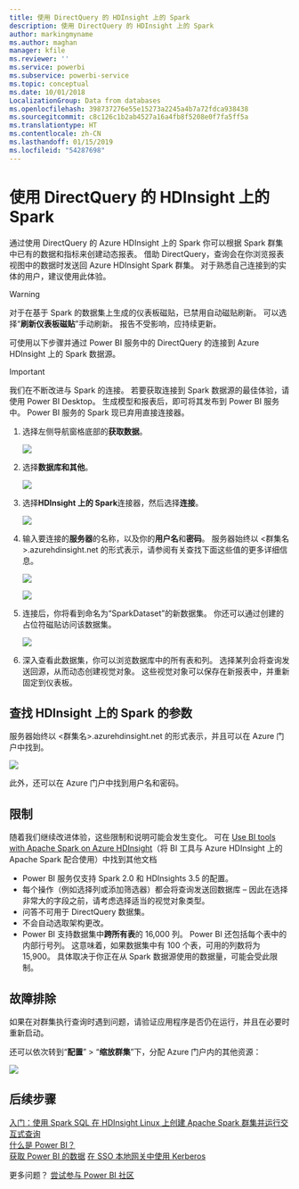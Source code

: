 ```yaml
---
title: 使用 DirectQuery 的 HDInsight 上的 Spark
description: 使用 DirectQuery 的 HDInsight 上的 Spark
author: markingmyname
ms.author: maghan
manager: kfile
ms.reviewer: ''
ms.service: powerbi
ms.subservice: powerbi-service
ms.topic: conceptual
ms.date: 10/01/2018
LocalizationGroup: Data from databases
ms.openlocfilehash: 398737276e55e15273a2245a4b7a72fdca938438
ms.sourcegitcommit: c8c126c1b2ab4527a16a4fb8f5208e0f7fa5ff5a
ms.translationtype: HT
ms.contentlocale: zh-CN
ms.lasthandoff: 01/15/2019
ms.locfileid: "54287698"
---
```

# <a name="spark-on-hdinsight-with-directquery"></a>使用 DirectQuery 的 HDInsight 上的 Spark

通过使用 DirectQuery 的 Azure HDInsight 上的 Spark 你可以根据 Spark 群集中已有的数据和指标来创建动态报表。 借助 DirectQuery，查询会在你浏览报表视图中的数据时发送回 Azure HDInsight Spark 群集。 对于熟悉自己连接到的实体的用户，建议使用此体验。

> [!WARNING]
> 对于在基于 Spark 的数据集上生成的仪表板磁贴，已禁用自动磁贴刷新。 可以选择“**刷新仪表板磁贴**”手动刷新。 报告不受影响，应持续更新。 

可使用以下步骤并通过 Power BI 服务中的 DirectQuery 的连接到 Azure HDInsight 上的 Spark 数据源。

> [!Important]
> 我们在不断改进与 Spark 的连接。  若要获取连接到 Spark 数据源的最佳体验，请使用 Power BI Desktop。  生成模型和报表后，即可将其发布到 Power BI 服务中。  Power BI 服务的 Spark 现已弃用直接连接器。

1. 选择左侧导航窗格底部的**获取数据**。

     ![](media/spark-on-hdinsight-with-direct-connect/spark-getdata.png)
2. 选择**数据库和其他**。

     ![](media/spark-on-hdinsight-with-direct-connect/spark-getdata-databases.png)
3. 选择**HDInsight 上的 Spark**连接器，然后选择**连接**。

     ![](media/spark-on-hdinsight-with-direct-connect/spark-getdata-databases-connect.png)
4. 输入要连接的**服务器**的名称，以及你的**用户名**和**密码**。 服务器始终以 \<群集名\>.azurehdinsight.net 的形式表示，请参阅有关查找下面这些值的更多详细信息。

     ![](media/spark-on-hdinsight-with-direct-connect/spark-server-name.png)

     ![](media/spark-on-hdinsight-with-direct-connect/spark-username.png)
5. 连接后，你将看到命名为“SparkDataset”的新数据集。 你还可以通过创建的占位符磁贴访问该数据集。

     ![](media/spark-on-hdinsight-with-direct-connect/spark-dataset.png)
6. 深入查看此数据集，你可以浏览数据库中的所有表和列。 选择某列会将查询发送回源，从而动态创建视觉对象。 这些视觉对象可以保存在新报表中，并重新固定到仪表板。

## <a name="finding-your-spark-on-hdinsight-parameters"></a>查找 HDInsight 上的 Spark 的参数

服务器始终以 \<群集名\>.azurehdinsight.net 的形式表示，并且可以在 Azure 门户中找到。

![](media/spark-on-hdinsight-with-direct-connect/spark-server-name-parameter.png)

此外，还可以在 Azure 门户中找到用户名和密码。

## <a name="limitations"></a>限制

随着我们继续改进体验，这些限制和说明可能会发生变化。 可在 [Use BI tools with Apache Spark on Azure HDInsight](/azure/hdinsight/spark/apache-spark-use-bi-tools/)（将 BI 工具与 Azure HDInsight 上的 Apache Spark 配合使用）中找到其他文档

* Power BI 服务仅支持 Spark 2.0 和 HDInsights 3.5 的配置。
* 每个操作（例如选择列或添加筛选器）都会将查询发送回数据库 – 因此在选择非常大的字段之前，请考虑选择适当的视觉对象类型。
* 问答不可用于 DirectQuery 数据集。
* 不会自动选取架构更改。
* Power BI 支持数据集中**跨所有表**的 16,000 列。 Power BI 还包括每个表中的内部行号列。 这意味着，如果数据集中有 100 个表，可用的列数将为 15,900。 具体取决于你正在从 Spark 数据源使用的数据量，可能会受此限制。

## <a name="troubleshooting"></a>故障排除

如果在对群集执行查询时遇到问题，请验证应用程序是否仍在运行，并且在必要时重新启动。

还可以依次转到“**配置**” > “**缩放群集**”下，分配 Azure 门户内的其他资源：

![](media/spark-on-hdinsight-with-direct-connect/spark-scale.png)

## <a name="next-steps"></a>后续步骤

[入门：使用 Spark SQL 在 HDInsight Linux 上创建 Apache Spark 群集并运行交互式查询](/azure/hdinsight/spark/apache-spark-jupyter-spark-sql/)  
[什么是 Power BI？](power-bi-overview.md)  
[获取 Power BI 的数据](service-get-data.md)
[在 SSO 本地网关中使用 Kerberos](service-gateway-sso-kerberos.md)

更多问题？ [尝试参与 Power BI 社区](http://community.powerbi.com/)